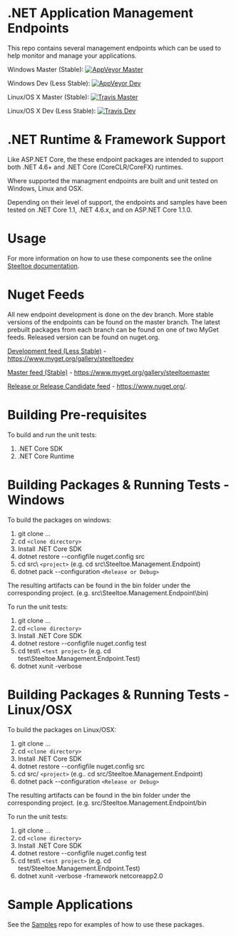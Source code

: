# .NET Application Management Endpoints

This repo contains several management endpoints which can be used to help monitor and manage your applications. 

Windows Master (Stable): [![AppVeyor Master](https://ci.appveyor.com/api/projects/status/bvv4ukorhxtx7mkk/branch/master?svg=true)](https://ci.appveyor.com/project/steeltoe/management/branch/master)

Windows Dev (Less Stable): [![AppVeyor Dev](https://ci.appveyor.com/api/projects/status/bvv4ukorhxtx7mkk/branch/dev?svg=true)](https://ci.appveyor.com/project/steeltoe/management/branch/dev)

Linux/OS X Master (Stable): [![Travis Master](https://travis-ci.org/SteeltoeOSS/Management.svg?branch=master)](https://travis-ci.org/SteeltoeOSS/Management)

Linux/OS X Dev (Less Stable):  [![Travis Dev](https://travis-ci.org/SteeltoeOSS/Management.svg?branch=dev)](https://travis-ci.org/SteeltoeOSS/Management)

# .NET Runtime & Framework Support
Like ASP.NET Core, the these endpoint packages are intended to support both .NET 4.6+ and .NET Core (CoreCLR/CoreFX) runtimes. 

Where supported the managment endpoints are built and unit tested on Windows, Linux and OSX.

Depending on their level of support, the endpoints and samples have been tested  on .NET Core 1.1, .NET 4.6.x, and on ASP.NET Core 1.1.0.

# Usage
For more information on how to use these components see the online [Steeltoe documentation](https://steeltoe.io/).

# Nuget Feeds
All new endpoint development is done on the dev branch. More stable versions of the endpoints can be found on the master branch. The latest prebuilt packages from each branch can be found on one of two MyGet feeds. Released version can be found on nuget.org.

[Development feed (Less Stable)](https://www.myget.org/gallery/steeltoedev) - https://www.myget.org/gallery/steeltoedev

[Master feed (Stable)](https://www.myget.org/gallery/steeltoemaster) - https://www.myget.org/gallery/steeltoemaster

[Release or Release Candidate feed](https://www.nuget.org/) - https://www.nuget.org/. 

# Building Pre-requisites
To build and run the unit tests:

1. .NET Core SDK 
2. .NET Core Runtime

# Building Packages & Running Tests - Windows
To build the packages on windows:

1. git clone ...
2. cd `<clone directory>`
3. Install .NET Core SDK
4. dotnet restore --configfile nuget.config src
5. cd src\ `<project>` (e.g. cd src\Steeltoe.Management.Endpoint)
6. dotnet pack --configuration `<Release or Debug>` 

The resulting artifacts can be found in the bin folder under the corresponding project. (e.g. src\Steeltoe.Management.Endpoint\bin)

To run the unit tests:

1. git clone ...
2. cd `<clone directory>`
3. Install .NET Core SDK 
4. dotnet restore --configfile nuget.config test
5. cd test\ `<test project>` (e.g. cd test\Steeltoe.Management.Endpoint.Test)
6. dotnet xunit -verbose

# Building Packages & Running Tests - Linux/OSX
To build the packages on Linux/OSX: 

1. git clone ...
2. cd `<clone directory>`
3. Install .NET Core SDK
4. dotnet restore --configfile nuget.config src
5. cd src/ `<project>` (e.g.. cd src/Steeltoe.Management.Endpoint)
6. dotnet pack --configuration `<Release or Debug>`

The resulting artifacts can be found in the bin folder under the corresponding project. (e.g. src/Steeltoe.Management.Endpoint/bin

To run the unit tests:

1. git clone ...
2. cd `<clone directory>`
3. Install .NET Core SDK 
4. dotnet restore --configfile nuget.config test
5. cd test\ `<test project>` (e.g. cd test/Steeltoe.Management.Endpoint.Test)
6. dotnet xunit -verbose -framework netcoreapp2.0

# Sample Applications
See the [Samples](https://github.com/SteeltoeOSS/Samples) repo for examples of how to use these packages.
